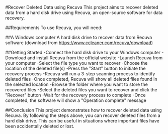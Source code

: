 #Recover Deleted Data using Recuva
This project aims to recover deleted data from a hard disk drive using Recuva, an open-source software for data recovery.

##Requirements
To use Recuva, you will need:

##A Windows computer
A hard disk drive to recover data from
Recuva software (download from https://www.ccleaner.com/recuva/download)

##Getting Started
-Connect the hard disk drive to your Windows computer
-Download and install Recuva from the official website
-Launch Recuva from your computer
-Select the file type you want to recover
-Choose the location of the deleted file(s)
-Press the "Start" button to initiate the recovery process
-Recuva will run a 3-step scanning process to identify deleted files
-Once completed, Recuva will show all deleted files found in the selected location
-Browse the folder where you want to store the recovered files
-Select the deleted files you want to recover and click the "Recover" button
-Wait for the recovery process to complete
-Once completed, the software will show a "Operation complete" message

##Conclusion
This project demonstrates how to recover deleted data using Recuva. By following the steps above, you can recover deleted files from a hard disk drive. This can be useful in situations where important files have been accidentally deleted or lost.



